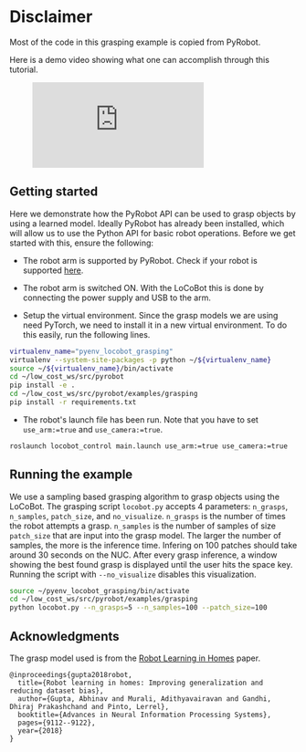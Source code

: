 
# Disclaimer

Most of the code in this grasping example is copied from PyRobot.

Here is a demo video showing what one can accomplish through this tutorial.
<figure class="video_container">
  <iframe class="doc_vid" src="https://www.youtube.com/embed/MdDUE-hCL24" frameborder="0" allow="accelerometer; autoplay; encrypted-media; gyroscope; picture-in-picture" allowfullscreen></iframe>
</figure>

## Getting started

Here we demonstrate how the PyRobot API can be used to grasp objects by using a learned model. Ideally PyRobot has already been installed, which will allow us to use the Python API for basic robot operations. Before we get started with this, ensure the following:

* The robot arm is supported by PyRobot. Check if your robot is supported [here](gs_overview.md).

* The robot arm is switched ON. With the LoCoBot this is done by connecting the power supply and USB to the arm.

* Setup the virtual environment. Since the grasp models we are using need PyTorch, we need to install it in a new virtual environment. To do this easily, run the following lines.

```bash
virtualenv_name="pyenv_locobot_grasping"
virtualenv --system-site-packages -p python ~/${virtualenv_name}
source ~/${virtualenv_name}/bin/activate
cd ~/low_cost_ws/src/pyrobot
pip install -e .
cd ~/low_cost_ws/src/pyrobot/examples/grasping
pip install -r requirements.txt
```

* The robot's launch file has been run. Note that you have to set `use_arm:=true` and `use_camera:=true`.

```bash
roslaunch locobot_control main.launch use_arm:=true use_camera:=true
```

## Running the example

We use a sampling based grasping algorithm to grasp objects using the LoCoBot. The grasping script `locobot.py` accepts 4 parameters: `n_grasps`, `n_samples`, `patch_size`, and `no_visualize`. `n_grasps` is the number of times the robot attempts a grasp. `n_samples` is the number of samples of size `patch_size` that are input into the grasp model. The larger the number of samples, the more is the inference time. Infering on 100 patches should take around 30 seconds on the NUC. After every grasp inference, a window showing the best found grasp is displayed until the user hits the space key. Running the script with `--no_visualize` disables this visualization.

```bash
source ~/pyenv_locobot_grasping/bin/activate
cd ~/low_cost_ws/src/pyrobot/examples/grasping
python locobot.py --n_grasps=5 --n_samples=100 --patch_size=100
```

## Acknowledgments

The grasp model used is from the [Robot Learning in Homes](http://papers.nips.cc/paper/8123-robot-learning-in-homes-improving-generalization-and-reducing-dataset-bias.pdf) paper.

```
@inproceedings{gupta2018robot,
  title={Robot learning in homes: Improving generalization and reducing dataset bias},
  author={Gupta, Abhinav and Murali, Adithyavairavan and Gandhi, Dhiraj Prakashchand and Pinto, Lerrel},
  booktitle={Advances in Neural Information Processing Systems},
  pages={9112--9122},
  year={2018}
}
```
